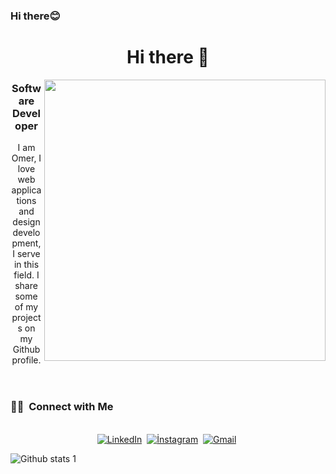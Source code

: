 ### Hi there:blush:


<header>
      <h1>Hi there 👋</h1>
      <img align="right" width="450"  
        src="https://opensea.io/assets/matic/0x2953399124f0cbb46d2cbacd8a89cf0599974963/86173193901160515972084982170544104041290069541789401707310940591180625215489"       
        alt=""
      />
      <h3>Software Developer</h3>
      <p>
      I am Omer, I love web applications and design development, I serve in this field. I share some of my projects on my Github profile.
      </p>
</header>


<h3> 🤝🏻 &nbsp;Connect with Me </h3> 

<p align="center">
<br>
<a href="http://linkedin.com/in/ömer-yılmaz-416347259/"><img src="https://img.shields.io/badge/linkedin-%230077B5.svg?&style=for-the-badge&logo=linkedin&logoColor=white" alt="LinkedIn" /></a>&nbsp;
<a href="https://www.instagram.com/mr_yilmaz18/"><img src="https://img.shields.io/badge/İnstagram-fb3958?style=for-the-badge&logo=instagram&logoColor=white" alt="İnstagram" /></a>&nbsp;
<a href="https://wa.me/905393050223"><img src="https://img.shields.io/badge/Whatsapp-25D366?style=for-the-badge&logo=whatsapp&logoColor=white" alt="Gmail"/></a>&nbsp;
</p>
<p>
     
      
</p>


![Github stats 1](https://github-readme-stats.vercel.app/api?username=mryilmaz18&show_icons=true&theme=radical)
